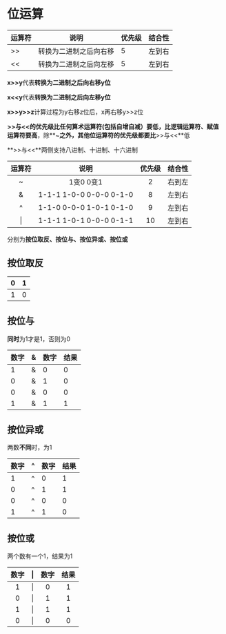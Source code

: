 # 位运算

| 运算符 | 说明                   | 优先级 | 结合性 |
| ------ | ---------------------- | ------ | ------ |
| >>     | 转换为二进制之后向右移 | 5      | 左到右 |
| <<     | 转换为二进制之后向左移 | 5      | 左到右 |

**x>>y**代表**转换为二进制之后向右移y位**

**x<<y**代表**转换为二进制之后向左移y位**

**x>>y>>z**计算过程为y右移z位后，x再右移y>>z位

**>>与<<**的优先级比任何**算术运算符(包括自增自减）**要低，比**逻辑运算符、赋值运算符要高**，除**~**之外，其他位运算符的优先级都要比**>>与<<**低

**>>与<<**两侧支持八进制、十进制、十六进制

| 运算符 |          说明           | 优先级 | 结合性 |
| :----: | :---------------------: | :----: | ------ |
|   ~    |        1变0 0变1        |   2    | 右到左 |
|   &    | 1-1-1 1-0-0 0-0-0 0-1-0 |   8    | 左到右 |
|   ^    | 1-1-0 0-0-0 1-0-1 0-1-0 |   9    | 左到右 |
|   \|   | 1-1-1 1-0-1 0-0-0 0-1-1 |   10   | 左到右 |

分别为**按位取反、按位与、按位异或、按位或**

## 按位取反

| 0    | 1    |
| ---- | ---- |
| 1    | 0    |

## 按位与

**同时**为1才是1，否则为0

| 数字 | &    | 数字 | 结果 |
| ---- | ---- | ---- | ---- |
| 1    | &    | 0    | 0    |
| 0    | &    | 1    | 0    |
| 0    | &    | 0    | 0    |
| 1    | &    | 1    | 1    |

## 按位异或

两数**不同**时，为1

| 数字 | ^    | 数字 | 结果 |
| ---- | ---- | ---- | ---- |
| 1    | ^    | 0    | 1    |
| 0    | ^    | 1    | 1    |
| 0    | ^    | 0    | 0    |
| 1    | ^    | 1    | 0    |

## 按位或

两个数有一个1，结果为1

| 数字 |  \|  | 数字 | 结果 |
| :--: | :--: | :--: | :--: |
|  1   |  \|  |  0   |  1   |
|  0   |  \|  |  1   |  1   |
|  1   |  \|  |  1   |  1   |
|  0   |  \|  |  0   |  0   |